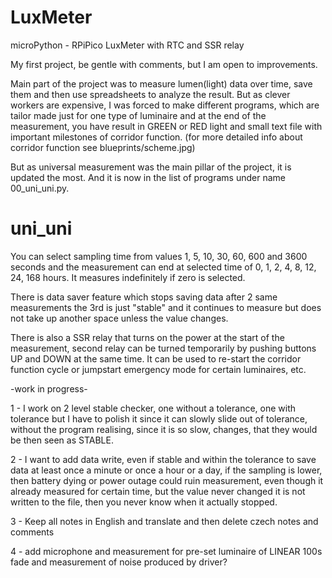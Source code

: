 # LuxMeter
microPython - RPiPico LuxMeter with RTC and SSR relay

My first project, be gentle with comments, but I am open to improvements.


Main part of the project was to measure lumen(light) data over time, save them and then use spreadsheets to analyze the result.
But as clever workers are expensive, I was forced to make different programs, which are tailor made just for one type of 
luminaire and at the end of the measurement, you have result in GREEN or RED light and small text file with important 
milestones of corridor function. (for more detailed info about corridor function see blueprints/scheme.jpg)

But as universal measurement was the main pillar of the project, it is updated the most. And it is now in the list of 
programs under name 00_uni_uni.py.

# uni_uni
You can select sampling time from values 1, 5, 10, 30, 60, 600 and 3600 seconds and the measurement can end at selected 
time of 0, 1, 2, 4, 8, 12, 24, 168 hours. It measures indefinitely if zero is selected.

There is data saver feature which stops saving data after 2 same measurements the 3rd is just "stable" and it continues 
to measure but does not take up another space unless the value changes.

There is also a SSR relay that turns on the power at the start of the measurement, second relay can be turned temporarily
by pushing buttons UP and DOWN at the same time. It can be used to re-start the corridor function cycle or jumpstart
emergency mode for certain luminaires, etc.

-work in progress-

1 - I work on 2 level stable checker, one without a tolerance, one with tolerance but I have to polish it since it can 
slowly slide out of tolerance, without the program realising, since it is so slow, changes, that they would be then 
seen as STABLE.

2 - I want to add data write, even if stable and within the tolerance to save data at least once a minute or once a hour 
or a day, if the sampling is lower, then battery dying or power outage could ruin measurement,
even though it already measured for certain time, but the value never changed it is not written to the file, then you never know when it actually stopped.

3 - Keep all notes in English and translate and then delete czech notes and comments

4 - add microphone and measurement for pre-set luminaire of LINEAR 100s fade and measurement of noise produced by driver? 